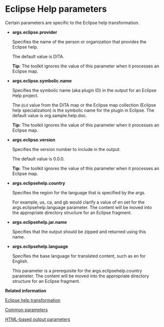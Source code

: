 # Eclipse Help parameters

Certain parameters are specific to the Eclipse help transformation.

-   **args.eclipse.provider**

    Specifies the name of the person or organization that provides the Eclipse help.

    The default value is DITA.

    **Tip:** The toolkit ignores the value of this parameter when it processes an Eclipse map.

-   **args.eclipse.symbolic.name**

    Specifies the symbolic name \(aka plugin ID\) in the output for an Eclipse Help project.

    The `@id` value from the DITA map or the Eclipse map collection \(Eclipse help specialization\) is the symbolic name for the plugin in Eclipse. The default value is org.sample.help.doc.

    **Tip:** The toolkit ignores the value of this parameter when it processes an Eclipse map.

-   **args.eclipse.version**

    Specifies the version number to include in the output.

    The default value is 0.0.0.

    **Tip:** The toolkit ignores the value of this parameter when it processes an Eclipse map.

-   **args.eclipsehelp.country**

    Specifies the region for the language that is specified by the args.

    For example, us, ca, and gb would clarify a value of en set for the args.eclipsehelp.language parameter. The content will be moved into the appropriate directory structure for an Eclipse fragment.

-   **args.eclipsehelp.jar.name**

    Specifies that the output should be zipped and returned using this name.

-   **args.eclipsehelp.language**

    Specifies the base language for translated content, such as en for English.

    This parameter is a prerequisite for the args.eclipsehelp.country parameter. The content will be moved into the appropriate directory structure for an Eclipse fragment.


**Related information**  


[Eclipse help transformation](../topics/dita2eclipsehelp.md)

[Common parameters](../parameters/parameters-base.md)

[HTML-based output parameters](../parameters/parameters-base-html.md)

